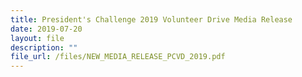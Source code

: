 ```yaml
---
title: President's Challenge 2019 Volunteer Drive Media Release
date: 2019-07-20
layout: file
description: ""
file_url: /files/NEW_MEDIA_RELEASE_PCVD_2019.pdf
---
```

